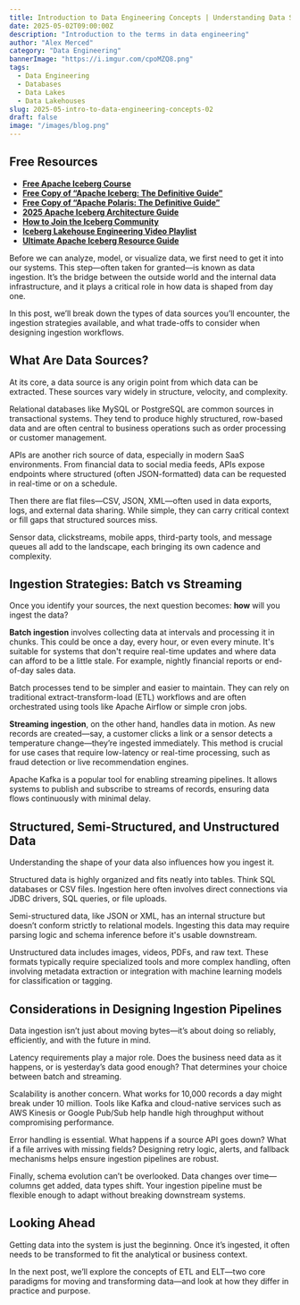 ```yaml
---
title: Introduction to Data Engineering Concepts | Understanding Data Sources and Ingestion
date: 2025-05-02T09:00:00Z
description: "Introduction to the terms in data engineering"
author: "Alex Merced"
category: "Data Engineering"
bannerImage: "https://i.imgur.com/cpoMZQ8.png"
tags:
  - Data Engineering
  - Databases
  - Data Lakes
  - Data Lakehouses
slug: 2025-05-intro-to-data-engineering-concepts-02
draft: false
image: "/images/blog.png"
---
```


## Free Resources  
- **[Free Apache Iceberg Course](https://hello.dremio.com/webcast-an-apache-iceberg-lakehouse-crash-course-reg.html?utm_source=ev_external_blog&utm_medium=influencer&utm_campaign=intro_to_de&utm_content=alexmerced&utm_term=external_blog)**  
- **[Free Copy of “Apache Iceberg: The Definitive Guide”](https://hello.dremio.com/wp-apache-iceberg-the-definitive-guide-reg.html?utm_source=ev_external_blog&utm_medium=influencer&utm_campaign=intro_to_de&utm_content=alexmerced&utm_term=external_blog)**  
- **[Free Copy of “Apache Polaris: The Definitive Guide”](https://hello.dremio.com/wp-apache-polaris-guide-reg.html?utm_source=ev_external_blog&utm_medium=influencer&utm_campaign=intro_to_de&utm_content=alexmerced&utm_term=external_blog)**  
- **[2025 Apache Iceberg Architecture Guide](https://medium.com/data-engineering-with-dremio/2025-guide-to-architecting-an-iceberg-lakehouse-9b19ed42c9de)**  
- **[How to Join the Iceberg Community](https://medium.alexmerced.blog/guide-to-finding-apache-iceberg-events-near-you-and-being-part-of-the-greater-iceberg-community-0c38ae785ddb)**  
- **[Iceberg Lakehouse Engineering Video Playlist](https://youtube.com/playlist?list=PLsLAVBjQJO0p0Yq1fLkoHvt2lEJj5pcYe&si=WTSnqjXZv6Glkc3y)**  
- **[Ultimate Apache Iceberg Resource Guide](https://medium.com/data-engineering-with-dremio/ultimate-directory-of-apache-iceberg-resources-e3e02efac62e)** 

Before we can analyze, model, or visualize data, we first need to get it into our systems. This step—often taken for granted—is known as data ingestion. It’s the bridge between the outside world and the internal data infrastructure, and it plays a critical role in how data is shaped from day one.

In this post, we’ll break down the types of data sources you’ll encounter, the ingestion strategies available, and what trade-offs to consider when designing ingestion workflows.

## What Are Data Sources?

At its core, a data source is any origin point from which data can be extracted. These sources vary widely in structure, velocity, and complexity.

Relational databases like MySQL or PostgreSQL are common sources in transactional systems. They tend to produce highly structured, row-based data and are often central to business operations such as order processing or customer management.

APIs are another rich source of data, especially in modern SaaS environments. From financial data to social media feeds, APIs expose endpoints where structured (often JSON-formatted) data can be requested in real-time or on a schedule.

Then there are flat files—CSV, JSON, XML—often used in data exports, logs, and external data sharing. While simple, they can carry critical context or fill gaps that structured sources miss.

Sensor data, clickstreams, mobile apps, third-party tools, and message queues all add to the landscape, each bringing its own cadence and complexity.

## Ingestion Strategies: Batch vs Streaming

Once you identify your sources, the next question becomes: **how** will you ingest the data?

**Batch ingestion** involves collecting data at intervals and processing it in chunks. This could be once a day, every hour, or even every minute. It's suitable for systems that don't require real-time updates and where data can afford to be a little stale. For example, nightly financial reports or end-of-day sales data.

Batch processes tend to be simpler and easier to maintain. They can rely on traditional extract-transform-load (ETL) workflows and are often orchestrated using tools like Apache Airflow or simple cron jobs.

**Streaming ingestion**, on the other hand, handles data in motion. As new records are created—say, a customer clicks a link or a sensor detects a temperature change—they’re ingested immediately. This method is crucial for use cases that require low-latency or real-time processing, such as fraud detection or live recommendation engines.

Apache Kafka is a popular tool for enabling streaming pipelines. It allows systems to publish and subscribe to streams of records, ensuring data flows continuously with minimal delay.

## Structured, Semi-Structured, and Unstructured Data

Understanding the shape of your data also influences how you ingest it.

Structured data is highly organized and fits neatly into tables. Think SQL databases or CSV files. Ingestion here often involves direct connections via JDBC drivers, SQL queries, or file uploads.

Semi-structured data, like JSON or XML, has an internal structure but doesn’t conform strictly to relational models. Ingesting this data may require parsing logic and schema inference before it's usable downstream.

Unstructured data includes images, videos, PDFs, and raw text. These formats typically require specialized tools and more complex handling, often involving metadata extraction or integration with machine learning models for classification or tagging.

## Considerations in Designing Ingestion Pipelines

Data ingestion isn’t just about moving bytes—it’s about doing so reliably, efficiently, and with the future in mind.

Latency requirements play a major role. Does the business need data as it happens, or is yesterday’s data good enough? That determines your choice between batch and streaming.

Scalability is another concern. What works for 10,000 records a day might break under 10 million. Tools like Kafka and cloud-native services such as AWS Kinesis or Google Pub/Sub help handle high throughput without compromising performance.

Error handling is essential. What happens if a source API goes down? What if a file arrives with missing fields? Designing retry logic, alerts, and fallback mechanisms helps ensure ingestion pipelines are robust.

Finally, schema evolution can’t be overlooked. Data changes over time—columns get added, data types shift. Your ingestion pipeline must be flexible enough to adapt without breaking downstream systems.

## Looking Ahead

Getting data into the system is just the beginning. Once it’s ingested, it often needs to be transformed to fit the analytical or business context.

In the next post, we’ll explore the concepts of ETL and ELT—two core paradigms for moving and transforming data—and look at how they differ in practice and purpose.
